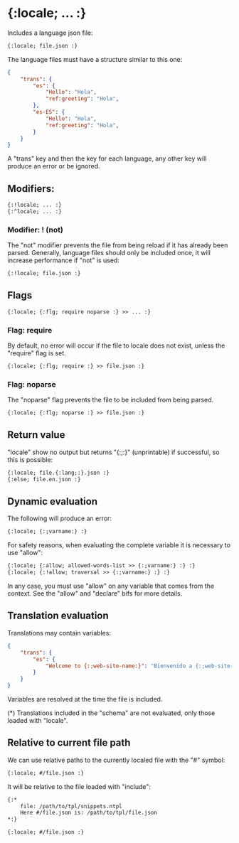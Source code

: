 {:locale; ... :}
================

Includes a language json file:

```html
{:locale; file.json :}
```

The language files must have a structure similar to this one:

```json
{
    "trans": {
        "es": {
            "Hello": "Hola",
            "ref:greeting": "Hola",
        },
        "es-ES": {
            "Hello": "Hola",
            "ref:greeting": "Hola",
        }
    }
}
```

A "trans" key and then the key for each language, any other key will produce an error or be ignored.

Modifiers:
----------

```html
{:!locale; ... :}
{:^locale; ... :}
```

### Modifier: ! (not)

The "not" modifier prevents the file from being reload if it has already been parsed. Generally, language files should only be included once, it will increase performance if "not" is used:

```html
{:!locale; file.json :}
```

Flags
-----

```html
{:locale; {:flg; require noparse :} >> ... :}
```

### Flag: require

By default, no error will occur if the file to locale does not exist, unless the "require" flag is set.

```html
{:locale; {:flg; require :} >> file.json :}
```

### Flag: noparse

The "noparse" flag prevents the file to be included from being parsed.

```html
{:locale; {:flg; noparse :} >> file.json :}
```

Return value
------------

"locale" show no output but returns "{:;:}" (unprintable) if successful, so this is possible:

```html
{:locale; file.{:lang;:}.json :}
{:else; file.en.json :}
```

Dynamic evaluation
------------------

The following will produce an error:

```html
{:locale; {:;varname:} :}
```

For safety reasons, when evaluating the complete variable it is necessary to use "allow":

```html
{:locale; {:allow; allowed-words-list >> {:;varname:} :} :}
{:locale; {:!allow; traversal >> {:;varname:} :} :}
```

In any case, you must use "allow" on any variable that comes from the context. See the "allow" and "declare" bifs for more details.

Translation evaluation
----------------------

Translations may contain variables:

```json
{
    "trans": {
        "es": {
            "Welcome to {:;web-site-name:}": "Bienvenido a {:;web-site-name:}"
        }
    }
}
```

Variables are resolved at the time the file is included.

(*) Translations included in the "schema" are not evaluated, only those loaded with "locale".

Relative to current file path
-----------------------------

We can use relative paths to the currently localed file with the "#" symbol:

```html
{:locale; #/file.json :}
```

It will be relative to the file loaded with "include":

```html
{:*
    file: /path/to/tpl/snippets.ntpl
    Here #/file.json is: /path/to/tpl/file.json
*:}

{:locale; #/file.json :}
```

